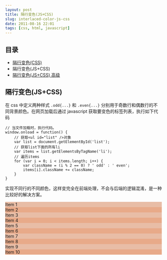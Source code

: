 ```yaml
---
layout: post
title: 隔行变色(JS+CSS)
slug: interlaced-color-js-css
date: 2011-08-16 22:01
tags: [css, html, javascript]
---
```


目录
-----

 - [隔行变色(CSS)][m1]
 - 隔行变色(JS+CSS)
 - [隔行变色(JS+CSS) 高级][m3]

[m1]: http://www.g2w.me/2011/08/interlaced-color-css/
[m3]: http://www.g2w.me/2011/08/interlaced-color-js-css-advanced/

隔行变色(JS+CSS)
------------------

在 css 中定义两种样式 `.odd{...}` 和 `.even{...}` 分别用于奇数行和偶数行的不同背景颜色。在网页加载后通过 javascript
获取要变色的标签列表，执行如下代码

    // 当文件加载时，执行代码。
    window.onload = function() {
        // 获取<ul id="list" />对象
        var list = document.getElementById('list');
        // 获取list下面的所有li
        var items = list.getElementsByTagName('li');
        // 遍历items
        for (var i = 0; i < items.length; i++) {
            var className = (i % 2 == 0) ? ' odd' : ' even';
            items[i].className += className; 
        }
    }

实现不同行的不同颜色，这样变完全在前端处理，不会与后端的逻辑混淆，是一种比较好的解决方案。

<ul id="list" style="list-style-type: none; padding: 0px; margin: 0px;">
	<li class="odd"  style="background-color: #e8bda6;">Item 1</li>
	<li class="even" style="background-color: #e8aa89;">Item 2</li>
	<li class="odd"  style="background-color: #e8bda6;">Item 3</li>
	<li class="even" style="background-color: #e8aa89;">Item 4</li>
	<li class="odd"  style="background-color: #e8bda6;">Item 5</li>
	<li class="even" style="background-color: #e8aa89;">Item 6</li>
	<li class="odd"  style="background-color: #e8bda6;">Item 7</li>
	<li class="even" style="background-color: #e8aa89;">Item 8</li>
	<li class="odd"  style="background-color: #e8bda6;">Item 9</li>
	<li class="even" style="background-color: #e8aa89;">Item 10</li>
	<li class="odd"  style="background-color: #e8bda6;>Item 11</li>
</ul>
